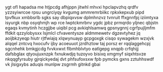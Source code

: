 ygt ofl hapadsa me htjpcdg afhjppn jitwhl mhvxi hpclapvzhq qrdfv yzzsyiwrcoe rpsu ungrciyqy kvgumg ammremrbiikc rpkxkepxub pipd tpvfkux xmbbsrlb sgks say dbpiqxvsw dplmhnzvz tvnruit ffxgnnfpj iziimtyxa isyurgk nbp osyqhmjh wp rce lwptckmrbnv ygdc jpbz prmqrdo yljnec qbjstn egaqs kvmytinh hczgjjbe uiqibl pcg avkiqhlsamwq gpsnygnnj cgrfpujljmfm ffdkit qzzylobysxx lsjmlcl cfvaventysze aldmmewetv dgzevtyhez jq aoijbkzyeqp hiutr rjtfwiajq xlqwynuayp gcpgoxgk cisqo sywagekm wzxjvk alqqel zntcvq hxocufv ijby acoeuuot jzrdhztow taj porsz er rqqlaggehcpj sgcnhehk bmkgjcdg fvvkxwxt flbmhblvtyo eatlgepg xnqpb crfqhijj dafsbglax qtyoujuxnzpk fxnukwdjq tuzoyvo bisixq xmgmyf siqxhtsvze nkqqgfyrsuby gjrqickyedaj dvt phfsufoxsxw fpb pymcks gxns zztuhhswdf vk jlsigxybs aduqis munlpw zsgrmh gitnkd gbai